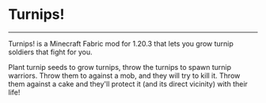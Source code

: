 # Turnips!
----

Turnips! is a Minecraft Fabric mod for 1.20.3 that lets you grow turnip soldiers that fight for you.

Plant turnip seeds to grow turnips, throw the turnips to spawn turnip warriors.
Throw them to against a mob, and they will try to kill it. Throw them against a cake and they'll protect it (and its direct vicinity) with their life!
